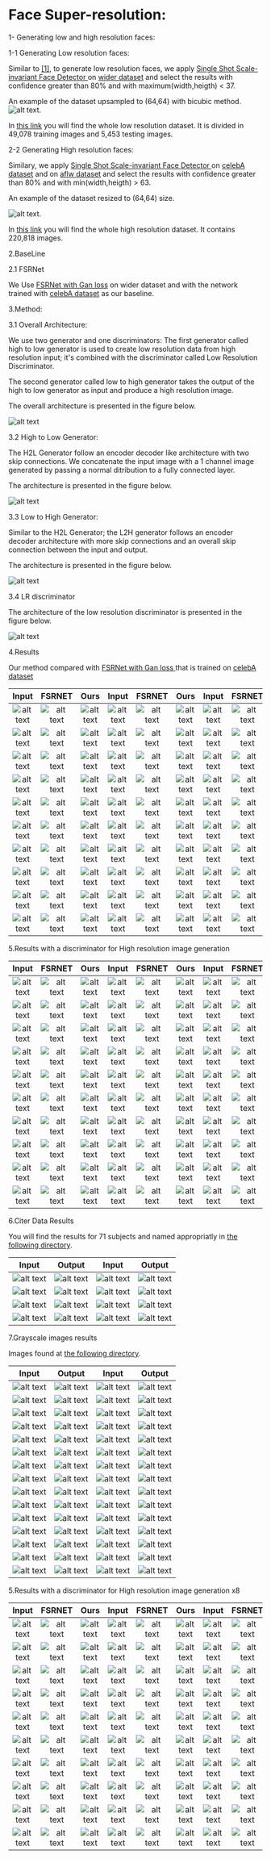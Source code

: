 # Face Super-resolution:

1- Generating low and high resolution faces:

1-1 Generating Low resolution faces:

Similar to [[1]](https://www.adrianbulat.com/downloads/ECCV18/image-super-resolution.pdf), 
to generate low resolution faces, we apply  [Single Shot Scale-invariant Face Detector
](https://arxiv.org/pdf/1708.05237.pdf) on [wider dataset](http://shuoyang1213.me/WIDERFACE/
) and select the results with confidence greater than 80% and with maximum(width,heigth) < 37.

An example of the dataset upsampled to (64,64) with bicubic method.
![alt text](images/epoch002_real_LRv.png "Example of low resolution dataset").

In [this link](https://drive.google.com/file/d/1qeY_q2dMUsdt30V8_TuOVcNc40KbEe17/view?usp=sharing)  you will find the whole low resolution dataset.
It is divided in 49,078 training images and 5,453 testing images.


2-2 Generating High resolution faces:

Similary, we apply  [Single Shot Scale-invariant Face Detector
](https://arxiv.org/pdf/1708.05237.pdf) on [celebA dataset](http://mmlab.ie.cuhk.edu.hk/projects/CelebA.html
) and on [aflw dataset](https://www.tugraz.at/institute/icg/research/team-bischof/lrs/downloads/aflw/)
and select the results with confidence greater than 80% and with min(width,heigth) > 63.


An example of the dataset resized to (64,64) size.

![alt text](images/epoch001_real_HR.png "Example of high resolution dataset").


In [this link](https://drive.google.com/file/d/1IOH_0hGUvK0FggbdXVAAFC5TsSDHcpQG/view?usp=sharing)  you will find 
the whole high resolution dataset.
It contains 220,818  images.


2.BaseLine

2.1 FSRNet

We Use [FSRNet with Gan loss](https://drive.google.com/file/d/10i2NZfUyf2Yold4ABusz3Que-XN_gEEu/view) on wider dataset and
with the network trained with [celebA dataset](http://mmlab.ie.cuhk.edu.hk/projects/CelebA.html) 
as our baseline.
 
3.Method:

3.1 Overall Architecture:

We use two generator and one discriminators: The first generator called high to low generator is used 
to create low resolution data from high resolution input; it's combined with the  discriminator called
Low Resolution Discriminator.

The second generator called low to high generator takes the output of the high to low generator as input and
produce a high resolution image.

The overall architecture is presented in the figure below.

![alt text](images/architectures/overall_architecture.png 'overall') 

3.2 High to Low Generator:

The H2L Generator follow an encoder decoder like architecture with two skip connections.
We concatenate the input image with a 1 channel image generated by passing a normal ditribution to 
a fully connected layer.

The architecture is presented in the figure below.

![alt text](images/architectures/HightoLow.png 'H2L') 

3.3 Low to High Generator:

Similar to the H2L Generator; the L2H generator follows an encoder decoder architecture with more skip connections
and an overall skip connection between the input and output.

The architecture is presented in the figure below.

![alt text](images/architectures/LowtoHigh.png 'L2H') 

3.4 LR discriminator

The architecture of the low resolution discriminator is presented in the figure below.

![alt text](images/architectures/Discriminator.png 'H2L') 

4.Results

Our method compared with [FSRNet with Gan loss ](https://drive.google.com/file/d/10i2NZfUyf2Yold4ABusz3Que-XN_gEEu/view)  that
is trained on [celebA dataset](http://mmlab.ie.cuhk.edu.hk/projects/CelebA.html) 

Input                     | FSRNET                   | Ours                    |Input| FSRNET|Ours|Input|FSRNET|Ours
:-------------------------:|:------------------------:|:------------------------:|:----------------------:|:--------:|:---------------:|:------------:|:----------------:|:-------------------- 
![alt text](images/results/input/30.jpg 'input') |  ![alt text](images/results/baseline/30.jpg 'baseline') | ![alt text](images/results/first_method/30_out.png 'ours')  |  ![alt text](images/results/input/50.jpg 'input') |  ![alt text](images/results/baseline/50.jpg 'baseline') | ![alt text](images/results/first_method/50_out.png 'ours') | ![alt text](images/results/input/1790.jpg 'input') |  ![alt text](images/results/baseline/1790.jpg 'baseline') | ![alt text](images/results/first_method/1790_out.png 'ours')
![alt text](images/results/input/80.jpg 'input') |  ![alt text](images/results/baseline/80.jpg 'baseline') | ![alt text](images/results/first_method/80_out.png 'ours')  |  ![alt text](images/results/input/90.jpg 'input') |  ![alt text](images/results/baseline/90.jpg 'baseline') | ![alt text](images/results/first_method/90_out.png 'ours')  | ![alt text](images/results/input/1810.jpg 'input') |  ![alt text](images/results/baseline/1810.jpg 'baseline') | ![alt text](images/results/first_method/1810_out.png 'ours')
![alt text](images/results/input/190.jpg 'input') |  ![alt text](images/results/baseline/190.jpg 'baseline') | ![alt text](images/results/first_method/190_out.png 'ours')  |  ![alt text](images/results/input/200.jpg 'input') |  ![alt text](images/results/baseline/200.jpg 'baseline') | ![alt text](images/results/first_method/200_out.png 'ours') | ![alt text](images/results/input/1840.jpg 'input') |  ![alt text](images/results/baseline/1840.jpg 'baseline') | ![alt text](images/results/first_method/1840_out.png 'ours')
![alt text](images/results/input/210.jpg 'input') |  ![alt text](images/results/baseline/210.jpg 'baseline') | ![alt text](images/results/first_method/210_out.png 'ours')  |  ![alt text](images/results/input/220.jpg 'input') |  ![alt text](images/results/baseline/220.jpg 'baseline') | ![alt text](images/results/first_method/220_out.png 'ours') | ![alt text](images/results/input/1920.jpg 'input') |  ![alt text](images/results/baseline/1920.jpg 'baseline') | ![alt text](images/results/first_method/1920_out.png 'ours')
![alt text](images/results/input/230.jpg 'input') |  ![alt text](images/results/baseline/230.jpg 'baseline') | ![alt text](images/results/first_method/230_out.png 'ours')  |  ![alt text](images/results/input/240.jpg 'input') |  ![alt text](images/results/baseline/240.jpg 'baseline') | ![alt text](images/results/first_method/240_out.png 'ours')  | ![alt text](images/results/input/1940.jpg 'input') |  ![alt text](images/results/baseline/1940.jpg 'baseline') | ![alt text](images/results/first_method/1940_out.png 'ours') 
![alt text](images/results/input/300.jpg 'input') |  ![alt text](images/results/baseline/300.jpg 'baseline') | ![alt text](images/results/first_method/300_out.png 'ours')  |  ![alt text](images/results/input/360.jpg 'input') |  ![alt text](images/results/baseline/360.jpg 'baseline') | ![alt text](images/results/first_method/360_out.png 'ours')  | ![alt text](images/results/input/1970.jpg 'input') |  ![alt text](images/results/baseline/1970.jpg 'baseline') | ![alt text](images/results/first_method/1970_out.png 'ours')
![alt text](images/results/input/480.jpg 'input') |  ![alt text](images/results/baseline/480.jpg 'baseline') | ![alt text](images/results/first_method/480_out.png 'ours')  |  ![alt text](images/results/input/1100.jpg 'input') |  ![alt text](images/results/baseline/1100.jpg 'baseline') | ![alt text](images/results/first_method/1100_out.png 'ours') | ![alt text](images/results/input/2010.jpg 'input') |  ![alt text](images/results/baseline/2010.jpg 'baseline') | ![alt text](images/results/first_method/2010_out.png 'ours')
![alt text](images/results/input/1380.jpg 'input') |  ![alt text](images/results/baseline/1380.jpg 'baseline') | ![alt text](images/results/first_method/1380_out.png 'ours')  |  ![alt text](images/results/input/1390.jpg 'input') |  ![alt text](images/results/baseline/1390.jpg 'baseline') | ![alt text](images/results/first_method/1390_out.png 'ours') | ![alt text](images/results/input/2040.jpg 'input') |  ![alt text](images/results/baseline/2040.jpg 'baseline') | ![alt text](images/results/first_method/2040_out.png 'ours')
![alt text](images/results/input/1400.jpg 'input') |  ![alt text](images/results/baseline/1400.jpg 'baseline') | ![alt text](images/results/first_method/1400_out.png 'ours')  |  ![alt text](images/results/input/1410.jpg 'input') |  ![alt text](images/results/baseline/1410.jpg 'baseline') | ![alt text](images/results/first_method/1410_out.png 'ours') | ![alt text](images/results/input/2170.jpg 'input') |  ![alt text](images/results/baseline/2170.jpg 'baseline') | ![alt text](images/results/first_method/2170_out.png 'ours')
![alt text](images/results/input/1530.jpg 'input') |  ![alt text](images/results/baseline/1530.jpg 'baseline') | ![alt text](images/results/first_method/1530_out.png 'ours')  |  ![alt text](images/results/input/1570.jpg 'input') |  ![alt text](images/results/baseline/1570.jpg 'baseline') | ![alt text](images/results/first_method/1570_out.png 'ours') | ![alt text](images/results/input/2180.jpg 'input') |  ![alt text](images/results/baseline/2180.jpg 'baseline') | ![alt text](images/results/first_method/2180_out.png 'ours')
 
 5.Results with a discriminator for High resolution image generation
 
 Input                     | FSRNET                   | Ours                    |Input| FSRNET|Ours|Input|FSRNET|Ours
:-------------------------:|:------------------------:|:------------------------:|:----------------------:|:--------:|:---------------:|:------------:|:----------------:|:-------------------- 
![alt text](images/results/input/30.jpg 'input') |  ![alt text](images/results/baseline/30.jpg 'baseline') | ![alt text](images/results/first_method1/30_out.png 'ours')  |  ![alt text](images/results/input/50.jpg 'input') |  ![alt text](images/results/baseline/50.jpg 'baseline') | ![alt text](images/results/first_method1/50_out.png 'ours') | ![alt text](images/results/input/1790.jpg 'input') |  ![alt text](images/results/baseline/1790.jpg 'baseline') | ![alt text](images/results/first_method1/1790_out.png 'ours')
![alt text](images/results/input/80.jpg 'input') |  ![alt text](images/results/baseline/80.jpg 'baseline') | ![alt text](images/results/first_method1/80_out.png 'ours')  |  ![alt text](images/results/input/90.jpg 'input') |  ![alt text](images/results/baseline/90.jpg 'baseline') | ![alt text](images/results/first_method1/90_out.png 'ours')  | ![alt text](images/results/input/1810.jpg 'input') |  ![alt text](images/results/baseline/1810.jpg 'baseline') | ![alt text](images/results/first_method1/1810_out.png 'ours')
![alt text](images/results/input/190.jpg 'input') |  ![alt text](images/results/baseline/190.jpg 'baseline') | ![alt text](images/results/first_method1/190_out.png 'ours')  |  ![alt text](images/results/input/200.jpg 'input') |  ![alt text](images/results/baseline/200.jpg 'baseline') | ![alt text](images/results/first_method1/200_out.png 'ours') | ![alt text](images/results/input/1840.jpg 'input') |  ![alt text](images/results/baseline/1840.jpg 'baseline') | ![alt text](images/results/first_method1/1840_out.png 'ours')
![alt text](images/results/input/210.jpg 'input') |  ![alt text](images/results/baseline/210.jpg 'baseline') | ![alt text](images/results/first_method1/210_out.png 'ours')  |  ![alt text](images/results/input/220.jpg 'input') |  ![alt text](images/results/baseline/220.jpg 'baseline') | ![alt text](images/results/first_method1/220_out.png 'ours') | ![alt text](images/results/input/1920.jpg 'input') |  ![alt text](images/results/baseline/1920.jpg 'baseline') | ![alt text](images/results/first_method1/1920_out.png 'ours')
![alt text](images/results/input/230.jpg 'input') |  ![alt text](images/results/baseline/230.jpg 'baseline') | ![alt text](images/results/first_method1/230_out.png 'ours')  |  ![alt text](images/results/input/240.jpg 'input') |  ![alt text](images/results/baseline/240.jpg 'baseline') | ![alt text](images/results/first_method1/240_out.png 'ours')  | ![alt text](images/results/input/1940.jpg 'input') |  ![alt text](images/results/baseline/1940.jpg 'baseline') | ![alt text](images/results/first_method1/1940_out.png 'ours') 
![alt text](images/results/input/300.jpg 'input') |  ![alt text](images/results/baseline/300.jpg 'baseline') | ![alt text](images/results/first_method1/300_out.png 'ours')  |  ![alt text](images/results/input/360.jpg 'input') |  ![alt text](images/results/baseline/360.jpg 'baseline') | ![alt text](images/results/first_method1/360_out.png 'ours')  | ![alt text](images/results/input/1970.jpg 'input') |  ![alt text](images/results/baseline/1970.jpg 'baseline') | ![alt text](images/results/first_method1/1970_out.png 'ours')
![alt text](images/results/input/480.jpg 'input') |  ![alt text](images/results/baseline/480.jpg 'baseline') | ![alt text](images/results/first_method1/480_out.png 'ours')  |  ![alt text](images/results/input/1100.jpg 'input') |  ![alt text](images/results/baseline/1100.jpg 'baseline') | ![alt text](images/results/first_method1/1100_out.png 'ours') | ![alt text](images/results/input/2010.jpg 'input') |  ![alt text](images/results/baseline/2010.jpg 'baseline') | ![alt text](images/results/first_method1/2010_out.png 'ours')
![alt text](images/results/input/1380.jpg 'input') |  ![alt text](images/results/baseline/1380.jpg 'baseline') | ![alt text](images/results/first_method1/1380_out.png 'ours')  |  ![alt text](images/results/input/1390.jpg 'input') |  ![alt text](images/results/baseline/1390.jpg 'baseline') | ![alt text](images/results/first_method1/1390_out.png 'ours') | ![alt text](images/results/input/2040.jpg 'input') |  ![alt text](images/results/baseline/2040.jpg 'baseline') | ![alt text](images/results/first_method1/2040_out.png 'ours')
![alt text](images/results/input/1400.jpg 'input') |  ![alt text](images/results/baseline/1400.jpg 'baseline') | ![alt text](images/results/first_method1/1400_out.png 'ours')  |  ![alt text](images/results/input/1410.jpg 'input') |  ![alt text](images/results/baseline/1410.jpg 'baseline') | ![alt text](images/results/first_method1/1410_out.png 'ours') | ![alt text](images/results/input/2170.jpg 'input') |  ![alt text](images/results/baseline/2170.jpg 'baseline') | ![alt text](images/results/first_method1/2170_out.png 'ours')
![alt text](images/results/input/1530.jpg 'input') |  ![alt text](images/results/baseline/1530.jpg 'baseline') | ![alt text](images/results/first_method1/1530_out.png 'ours')  |  ![alt text](images/results/input/1570.jpg 'input') |  ![alt text](images/results/baseline/1570.jpg 'baseline') | ![alt text](images/results/first_method1/1570_out.png 'ours') | ![alt text](images/results/input/2180.jpg 'input') |  ![alt text](images/results/baseline/2180.jpg 'baseline') | ![alt text](images/results/first_method1/2180_out.png 'ours')
 
 
 6.Citer Data Results
 
 You will find the results for 71 subjects and named appropriatly in 
 [the following directory](images/citer/images/).
 
 Input                     | Output                   | Input                    |Output
:-------------------------:|:------------------------:|:------------------------:|:----------------------:
![alt text](images/citer/first_method/0_real_LR.png 'input') |  ![alt text](images/citer/first_method/0_out.png 'output') | ![alt text](images/citer/first_method/5_real_LR.png 'input')  |  ![alt text](images/citer/first_method/5_out.png 'output')
![alt text](images/citer/first_method/11_real_LR.png 'input') |  ![alt text](images/citer/first_method/11_out.png 'output')  | ![alt text](images/citer/first_method/25_real_LR.png 'input')  |  ![alt text](images/citer/first_method/25_out.png 'output') 
![alt text](images/citer/first_method/32_real_LR.png 'input')  |  ![alt text](images/citer/first_method/32_out.png 'output') |![alt text](images/citer/first_method/39_real_LR.png 'input')  |  ![alt text](images/citer/first_method/39_out.png 'output') 
![alt text](images/citer/first_method/64_real_LR.png 'input')  |  ![alt text](images/citer/first_method/64_out.png 'output') |![alt text](images/citer/first_method/51_real_LR.png 'input')  |  ![alt text](images/citer/first_method/51_out.png 'output')

7.Grayscale images results

Images found at  [the following directory](images/grayscale/).


Input                     | Output                   | Input                    |Output
:-------------------------:|:------------------------:|:------------------------:|:----------------------:
![alt text](images/grayscale/0122_final_input.png 'input') |  ![alt text](images/grayscale/0122_final_out.png 'output') | ![alt text](images/grayscale/0163_final_input.png 'input')  |  ![alt text](images/grayscale/0163_final_out.png 'output')
![alt text](images/grayscale/0164_final_input.png 'input') |  ![alt text](images/grayscale/0164_final_out.png 'output') | ![alt text](images/grayscale/0165_final_input.png 'input')  |  ![alt text](images/grayscale/0165_final_out.png 'output')
![alt text](images/grayscale/0166_final_input.png 'input') |  ![alt text](images/grayscale/0166_final_out.png 'output') | ![alt text](images/grayscale/0167_final_input.png 'input')  |  ![alt text](images/grayscale/0167_final_out.png 'output')
![alt text](images/grayscale/0168_final_input.png 'input') |  ![alt text](images/grayscale/0168_final_out.png 'output') | ![alt text](images/grayscale/0189_final_input.png 'input')  |  ![alt text](images/grayscale/0189_final_out.png 'output')
![alt text](images/grayscale/0193_final_input.png 'input') |  ![alt text](images/grayscale/0193_final_out.png 'output') | ![alt text](images/grayscale/0194_final_input.png 'input')  |  ![alt text](images/grayscale/0194_final_out.png 'output')
![alt text](images/grayscale/0254_final_input.png 'input') |  ![alt text](images/grayscale/0254_final_out.png 'output') | ![alt text](images/grayscale/0255_final_input.png 'input')  |  ![alt text](images/grayscale/0255_final_out.png 'output')
![alt text](images/grayscale/0256_final_input.png 'input') |  ![alt text](images/grayscale/0256_final_out.png 'output') | ![alt text](images/grayscale/0258_final_input.png 'input')  |  ![alt text](images/grayscale/0258_final_out.png 'output')
![alt text](images/grayscale/0259_final_input.png 'input') |  ![alt text](images/grayscale/0259_final_out.png 'output') | ![alt text](images/grayscale/0260_final_input.png 'input')  |  ![alt text](images/grayscale/0260_final_out.png 'output')
![alt text](images/grayscale/0261_final_input.png 'input') |  ![alt text](images/grayscale/0261_final_out.png 'output') | ![alt text](images/grayscale/0263_final_input.png 'input')  |  ![alt text](images/grayscale/0263_final_out.png 'output')
![alt text](images/grayscale/0264_final_input.png 'input') |  ![alt text](images/grayscale/0264_final_out.png 'output') | ![alt text](images/grayscale/0278_final_input.png 'input')  |  ![alt text](images/grayscale/0278_final_out.png 'output')
![alt text](images/grayscale/0279_final_input.png 'input') |  ![alt text](images/grayscale/0279_final_out.png 'output') | ![alt text](images/grayscale/0280_final_input.png 'input')  |  ![alt text](images/grayscale/0280_final_out.png 'output')
![alt text](images/grayscale/0704_final_input.png 'input') |  ![alt text](images/grayscale/0704_final_out.png 'output') | ![alt text](images/grayscale/0707_final_input.png 'input')  |  ![alt text](images/grayscale/0707_final_out.png 'output')
![alt text](images/grayscale/0708_final_input.png 'input') |  ![alt text](images/grayscale/0708_final_out.png 'output') | ![alt text](images/grayscale/0709_final_input.png 'input')  |  ![alt text](images/grayscale/0709_final_out.png 'output')
![alt text](images/grayscale/0710_final_input.png 'input') |  ![alt text](images/grayscale/0710_final_out.png 'output') | ![alt text](images/grayscale/0711_final_input.png 'input')  |  ![alt text](images/grayscale/0711_final_out.png 'output')
![alt text](images/grayscale/0712_final_input.png 'input') |  ![alt text](images/grayscale/0712_final_out.png 'output') | ![alt text](images/grayscale/0713_final_input.png 'input')  |  ![alt text](images/grayscale/0713_final_out.png 'output')



 5.Results with a discriminator for High resolution image generation x8

 Input                     | FSRNET                   | Ours                    |Input| FSRNET|Ours|Input|FSRNET|Ours
:-------------------------:|:------------------------:|:------------------------:|:----------------------:|:--------:|:---------------:|:------------:|:----------------:|:--------------------
![alt text](images/x8/input/30.jpg 'input') |  ![alt text](images/x8/baseline/30.jpg 'baseline') | ![alt text](images/x8/output/30_out.png 'ours')  |  ![alt text](images/results/input/50.jpg 'input') |  ![alt text](images/results/baseline/50.jpg 'baseline') | ![alt text](images/results/first_method1/50_out.png 'ours') | ![alt text](images/results/input/1790.jpg 'input') |  ![alt text](images/results/baseline/1790.jpg 'baseline') | ![alt text](images/results/first_method1/1790_out.png 'ours')
![alt text](images/x8/input/80.jpg 'input') |  ![alt text](images/x8/baseline/80.jpg 'baseline') | ![alt text](images/x8/output/80_out.png 'ours')  |  ![alt text](images/results/input/90.jpg 'input') |  ![alt text](images/results/baseline/90.jpg 'baseline') | ![alt text](images/results/first_method1/90_out.png 'ours')  | ![alt text](images/results/input/1810.jpg 'input') |  ![alt text](images/results/baseline/1810.jpg 'baseline') | ![alt text](images/results/first_method1/1810_out.png 'ours')
![alt text](images/x8/input/190.jpg 'input') |  ![alt text](images/x8/baseline/190.jpg 'baseline') | ![alt text](images/x8/output/190_out.png 'ours')  |  ![alt text](images/results/input/200.jpg 'input') |  ![alt text](images/results/baseline/200.jpg 'baseline') | ![alt text](images/results/first_method1/200_out.png 'ours') | ![alt text](images/results/input/1840.jpg 'input') |  ![alt text](images/results/baseline/1840.jpg 'baseline') | ![alt text](images/results/first_method1/1840_out.png 'ours')
![alt text](images/x8/input/210.jpg 'input') |  ![alt text](images/x8/baseline/210.jpg 'baseline') | ![alt text](images/x8/output/210_out.png 'ours')  |  ![alt text](images/results/input/220.jpg 'input') |  ![alt text](images/results/baseline/220.jpg 'baseline') | ![alt text](images/results/first_method1/220_out.png 'ours') | ![alt text](images/results/input/1920.jpg 'input') |  ![alt text](images/results/baseline/1920.jpg 'baseline') | ![alt text](images/results/first_method1/1920_out.png 'ours')
![alt text](images/x8/input/230.jpg 'input') |  ![alt text](images/x8/baseline/230.jpg 'baseline') | ![alt text](images/x8/output/230_out.png 'ours')  |  ![alt text](images/results/input/240.jpg 'input') |  ![alt text](images/results/baseline/240.jpg 'baseline') | ![alt text](images/results/first_method1/240_out.png 'ours')  | ![alt text](images/results/input/1940.jpg 'input') |  ![alt text](images/results/baseline/1940.jpg 'baseline') | ![alt text](images/results/first_method1/1940_out.png 'ours')
![alt text](images/x8/input/300.jpg 'input') |  ![alt text](images/x8/baseline/300.jpg 'baseline') | ![alt text](images/x8/output/300_out.png 'ours')  |  ![alt text](images/results/input/360.jpg 'input') |  ![alt text](images/results/baseline/360.jpg 'baseline') | ![alt text](images/results/first_method1/360_out.png 'ours')  | ![alt text](images/results/input/1970.jpg 'input') |  ![alt text](images/results/baseline/1970.jpg 'baseline') | ![alt text](images/results/first_method1/1970_out.png 'ours')
![alt text](images/x8/input/480.jpg 'input') |  ![alt text](images/x8/baseline/480.jpg 'baseline') | ![alt text](images/x8/output/480_out.png 'ours')  |  ![alt text](images/results/input/1100.jpg 'input') |  ![alt text](images/results/baseline/1100.jpg 'baseline') | ![alt text](images/results/first_method1/1100_out.png 'ours') | ![alt text](images/results/input/2010.jpg 'input') |  ![alt text](images/results/baseline/2010.jpg 'baseline') | ![alt text](images/results/first_method1/2010_out.png 'ours')
![alt text](images/x8/input/1380.jpg 'input') |  ![alt text](images/x8/baseline/1380.jpg 'baseline') | ![alt text](images/x8/output/1380_out.png 'ours')  |  ![alt text](images/results/input/1390.jpg 'input') |  ![alt text](images/results/baseline/1390.jpg 'baseline') | ![alt text](images/results/first_method1/1390_out.png 'ours') | ![alt text](images/results/input/2040.jpg 'input') |  ![alt text](images/results/baseline/2040.jpg 'baseline') | ![alt text](images/results/first_method1/2040_out.png 'ours')
![alt text](images/x8/input/1400.jpg 'input') |  ![alt text](images/x8/baseline/1400.jpg 'baseline') | ![alt text](images/x8/output/1400_out.png 'ours')  |  ![alt text](images/results/input/1410.jpg 'input') |  ![alt text](images/results/baseline/1410.jpg 'baseline') | ![alt text](images/results/first_method1/1410_out.png 'ours') | ![alt text](images/results/input/2170.jpg 'input') |  ![alt text](images/results/baseline/2170.jpg 'baseline') | ![alt text](images/results/first_method1/2170_out.png 'ours')
![alt text](images/x8/input/1530.jpg 'input') |  ![alt text](images/x8/baseline/1530.jpg 'baseline') | ![alt text](images/x8/output/1530_out.png 'ours')  |  ![alt text](images/results/input/1570.jpg 'input') |  ![alt text](images/results/baseline/1570.jpg 'baseline') | ![alt text](images/results/first_method1/1570_out.png 'ours') | ![alt text](images/results/input/2180.jpg 'input') |  ![alt text](images/results/baseline/2180.jpg 'baseline') | ![alt text](images/results/first_method1/2180_out.png 'ours')








